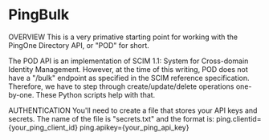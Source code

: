 # PingBulk

OVERVIEW
This is a very primative starting point for working with the PingOne Directory API, or "POD" for short. 

The POD API is an implementation of SCIM 1.1: System for Cross-domain Identity Management. 
However, at the time of this writing, POD does not have a "/bulk" endpoint as specified in the SCIM reference specification. 
Therefore, we have to step through create/update/delete operations one-by-one. These Python scripts help with that. 


AUTHENTICATION
You'll need to create a file that stores your API keys and secrets. The name of the file is "secrets.txt" and the format is:
ping.clientid={your_ping_client_id}
ping.apikey={your_ping_api_key}
